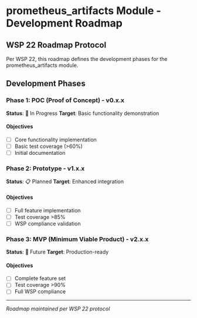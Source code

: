 # prometheus_artifacts Module - Development Roadmap

## WSP 22 Roadmap Protocol
Per WSP 22, this roadmap defines the development phases for the prometheus_artifacts module.

## Development Phases

### Phase 1: POC (Proof of Concept) - v0.x.x
**Status**: 🚧 In Progress
**Target**: Basic functionality demonstration

#### Objectives
- [ ] Core functionality implementation
- [ ] Basic test coverage (>60%)
- [ ] Initial documentation

### Phase 2: Prototype - v1.x.x
**Status**: 📋 Planned
**Target**: Enhanced integration

#### Objectives
- [ ] Full feature implementation
- [ ] Test coverage >85%
- [ ] WSP compliance validation

### Phase 3: MVP (Minimum Viable Product) - v2.x.x
**Status**: 🔮 Future
**Target**: Production-ready

#### Objectives
- [ ] Complete feature set
- [ ] Test coverage >90%
- [ ] Full WSP compliance

---

*Roadmap maintained per WSP 22 protocol*
